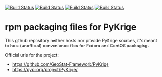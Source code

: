 [![Build Status](https://simc.arpae.it/moncic-ci/python-PyKrige-rpm/centos8.png)](https://simc.arpae.it/moncic-ci/python-PyKrige-rpm/)
[![Build Status](https://simc.arpae.it/moncic-ci/python-PyKrige-rpm/fedora34.png)](https://simc.arpae.it/moncic-ci/python-PyKrige-rpm/)
[![Build Status](https://simc.arpae.it/moncic-ci/python-PyKrige-rpm/fedora36.png)](https://simc.arpae.it/moncic-ci/python-PyKrige-rpm/)
[![Build Status](https://copr.fedorainfracloud.org/coprs/simc/stable/package/python-PyKrige/status_image/last_build.png)](https://copr.fedorainfracloud.org/coprs/simc/stable/package/python-PyKrige/)

# rpm packaging files for PyKrige


This github repository neither hosts nor provide PyKrige sources, it's meant to
host (unofficial) convenience files for Fedora and CentOS packaging.

Official urls for the project:
 * https://github.com/GeoStat-Framework/PyKrige
 * https://pypi.org/project/PyKrige/
